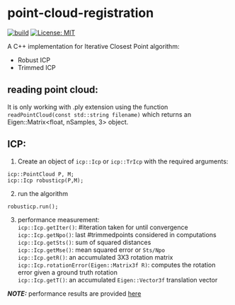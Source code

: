 # point-cloud-registration
[![build](https://github.com/SohilZidan/point-cloud-registration/actions/workflows/cmake.yml/badge.svg)](https://github.com/SohilZidan/point-cloud-registration/actions/workflows/cmake.yml) [![License: MIT](https://img.shields.io/badge/License-MIT-blue.svg)](https://opensource.org/licenses/MIT)

A C++ implementation for Iterative Closest Point algorithm:  
* Robust ICP
* Trimmed ICP

## reading point cloud:  
It is only working with .ply extension using the function `readPointCloud(const std::string filename)` which returns an Eigen::Matrix<float, nSamples, 3> object.

## ICP:
1. Create an object of `icp::Icp` or `icp::TrIcp` with the required arguments:  
```
icp::PointCloud P, M;  
icp::Icp robusticp(P,M);  
```
2. run the algorithm  
```
robusticp.run();
```
3. performance measurement:  
`icp::Icp.getIter()`: #iteration taken for until convergence  
`icp::Icp.getNpo()`: last #trimmedpoints considered in computations  
`icp::Icp.getSts()`: sum of squared distances  
`icp::Icp.getMse()`: mean squared error or `Sts/Npo`  
`icp::Icp.getR()`: an accumulated 3X3 rotation matrix  
`icp::Icp.rotationError(Eigen::Matrix3f R)`: computes the rotation error given a ground truth rotation  
`icp::Icp.getT()`: an accumulated `Eigen::Vector3f` translation vector  

**_NOTE:_** performance results are provided [here](https://github.com/SohilZidan/point-cloud-registration/blob/master/results/README.md)
